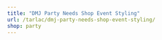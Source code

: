 ```yaml
---
title: "DMJ Party Needs Shop Event Styling"
url: /tarlac/dmj-party-needs-shop-event-styling/
shop: party
---
```

